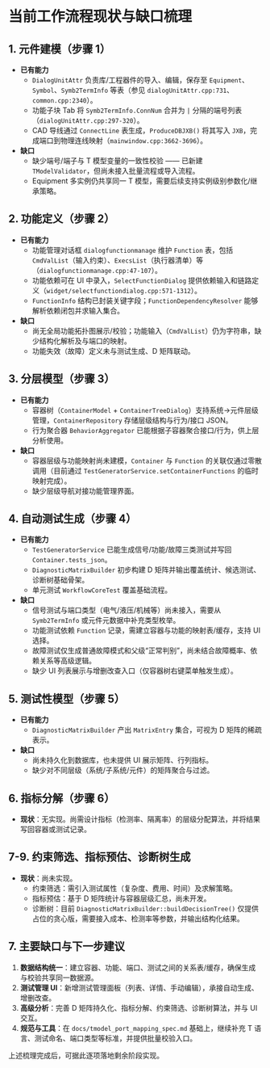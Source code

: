 # 当前工作流程现状与缺口梳理

## 1. 元件建模（步骤 1）

- **已有能力**
  - `DialogUnitAttr` 负责库/工程器件的导入、编辑，保存至 `Equipment`、`Symbol`、`Symb2TermInfo` 等表（参见 `dialogUnitAttr.cpp:731`、`common.cpp:2340`）。
  - 功能子块 Tab 将 `Symb2TermInfo.ConnNum` 合并为 `|` 分隔的端号列表（`dialogUnitAttr.cpp:297-320`）。
  - CAD 导线通过 `ConnectLine` 表生成，`ProduceDBJXB()` 将其写入 `JXB`，完成端口到物理连线映射（`mainwindow.cpp:3662-3696`）。
- **缺口**
  - 缺少端号/端子与 T 模型变量的一致性校验 —— 已新建 `TModelValidator`，但尚未接入批量流程或导入流程。
  - Equipment 多实例仍共享同一 T 模型，需要后续支持实例级别参数化/继承策略。

## 2. 功能定义（步骤 2）

- **已有能力**
  - 功能管理对话框 `dialogfunctionmanage` 维护 `Function` 表，包括 `CmdValList`（输入约束）、`ExecsList`（执行器清单）等（`dialogfunctionmanage.cpp:47-107`）。
  - 功能依赖可在 UI 中录入，`SelectFunctionDialog` 提供依赖输入和链路定义（`widget/selectfunctiondialog.cpp:571-1312`）。
  - `FunctionInfo` 结构已封装关键字段；`FunctionDependencyResolver` 能够解析依赖闭包并求输入集合。
- **缺口**
  - 尚无全局功能拓扑图展示/校验；功能输入（`CmdValList`）仍为字符串，缺少结构化解析及与端口的映射。
  - 功能失效（故障）定义未与测试生成、D 矩阵联动。

## 3. 分层模型（步骤 3）

- **已有能力**
  - 容器树（`ContainerModel` + `ContainerTreeDialog`）支持系统→元件层级管理，`ContainerRepository` 存储层级结构与行为/接口 JSON。
  - 行为聚合器 `BehaviorAggregator` 已能根据子容器聚合接口/行为，供上层分析使用。
- **缺口**
  - 容器层级与功能映射尚未建模，`Container` 与 `Function` 的关联仅通过零散调用（目前通过 `TestGeneratorService.setContainerFunctions` 的临时映射完成）。
  - 缺少层级导航对接功能管理界面。

## 4. 自动测试生成（步骤 4）

- **已有能力**
  - `TestGeneratorService` 已能生成信号/功能/故障三类测试并写回 `Container.tests_json`。
  - `DiagnosticMatrixBuilder` 初步构建 D 矩阵并输出覆盖统计、候选测试、诊断树基础骨架。
  - 单元测试 `WorkflowCoreTest` 覆盖基础流程。
- **缺口**
  - 信号测试与端口类型（电气/液压/机械等）尚未接入，需要从 `Symb2TermInfo` 或元件元数据中补充类型枚举。
  - 功能测试依赖 `Function` 记录，需建立容器与功能的映射表/缓存，支持 UI 选择。
  - 故障测试仅生成普通故障模式和父级“正常判别”，尚未结合故障概率、依赖关系等高级逻辑。
  - 缺少 UI 列表展示与增删改查入口（仅容器树右键菜单触发生成）。

## 5. 测试性模型（步骤 5）

- **已有能力**
  - `DiagnosticMatrixBuilder` 产出 `MatrixEntry` 集合，可视为 D 矩阵的稀疏表示。
- **缺口**
  - 尚未持久化到数据库，也未提供 UI 展示矩阵、行列指标。
  - 缺少对不同层级（系统/子系统/元件）的矩阵聚合与过滤。

## 6. 指标分解（步骤 6）

- **现状**：无实现。尚需设计指标（检测率、隔离率）的层级分配算法，并将结果写回容器或测试记录。

## 7-9. 约束筛选、指标预估、诊断树生成

- **现状**：尚未实现。
  - 约束筛选：需引入测试属性（复杂度、费用、时间）及求解策略。
  - 指标预估：基于 D 矩阵统计与容器层级汇总，尚未开发。
  - 诊断树：目前 `DiagnosticMatrixBuilder::buildDecisionTree()` 仅提供占位的贪心版，需要接入成本、检测率等参数，并输出结构化结果。

## 7. 主要缺口与下一步建议

1. **数据结构统一**：建立容器、功能、端口、测试之间的关系表/缓存，确保生成与校验共享同一数据源。
2. **测试管理 UI**：新增测试管理面板（列表、详情、手动编辑），承接自动生成、增删改查。
3. **高级分析**：完善 D 矩阵持久化、指标分解、约束筛选、诊断树算法，并与 UI 交互。
4. **规范与工具**：在 `docs/tmodel_port_mapping_spec.md` 基础上，继续补充 T 语言、测试命名、端口类型等标准，并提供批量校验入口。

上述梳理完成后，可据此逐项落地剩余阶段实现。
